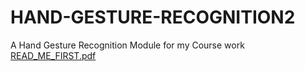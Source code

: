 # HAND-GESTURE-RECOGNITION2
A Hand Gesture Recognition Module for my Course work
[READ_ME_FIRST.pdf](https://github.com/chinezeade/HAND-GESTURE-RECOGNITION2/files/6835980/READ_ME_FIRST.pdf)
